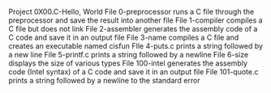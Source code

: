 Project 0X00.C-Hello, World
File 0-preprocessor runs a C file through the preprocessor and save the result into another file
File 1-compiler compiles a C file but does not link
File 2-assembler generates the assembly code of a C code and save it in an output file
File 3-name compiles a C file and creates an executable named cisfun
FIle 4-puts.c prints a string followed by a new line
File 5-printf.c prints a string followed by a newline
File 6-size displays the size of various types
File 100-intel generates the assembly code (Intel syntax) of a C code and save it in an output file
File 101-quote.c prints a string followed by a newline to the standard error
